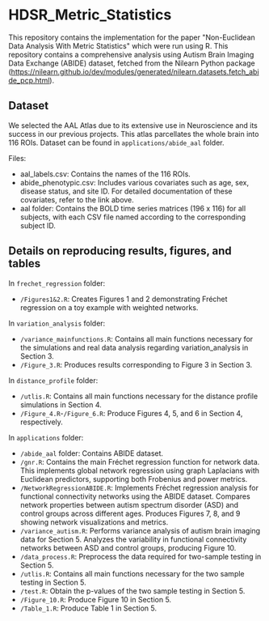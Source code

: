 # HDSR_Metric_Statistics

This repository contains the implementation for the paper "Non-Euclidean Data Analysis With Metric Statistics" which were run using R. This repository contains a comprehensive analysis using Autism Brain Imaging Data Exchange (ABIDE) dataset, fetched from the Nilearn Python package (https://nilearn.github.io/dev/modules/generated/nilearn.datasets.fetch_abide_pcp.html). 

## Dataset
We selected the AAL Atlas due to its extensive use in Neuroscience and its success in our previous projects. This atlas parcellates the whole brain into 116 ROIs. Dataset can be found in `applications/abide_aal` folder.

Files: 
- aal_labels.csv: Contains the names of the 116 ROIs.
- abide_phenotypic.csv: Includes various covariates such as age, sex, disease status, and site ID. For detailed documentation of these covariates, refer to the link above.
- aal folder: Contains the BOLD time series matrices (196 x 116) for all subjects, with each CSV file named according to the corresponding subject ID.

## Details on reproducing results, figures, and tables

In `frechet_regression` folder:
* `/Figures1&2.R`: Creates Figures 1 and 2 demonstrating Fréchet regression on a toy example with weighted networks.

In `variation_analysis` folder:
* `/variance_mainfunctions.R`: Contains all main functions necessary for the simulations and real data analysis regarding variation_analysis in Section 3.
* `/Figure_3.R`: Produces results corresponding to Figure 3 in Section 3.

In `distance_profile` folder:
* `/utlis.R`: Contains all main functions necessary for the distance profile simulations in Section 4.
* `/Figure_4.R`-`/Figure_6.R`: Produce Figures 4, 5, and 6 in Section 4, respectively.

In `applications` folder:
* `/abide_aal` folder: Contains ABIDE dataset.
* `/gnr.R`: Contains the main Fréchet regression function for network data. This implements global network regression using graph Laplacians with Euclidean predictors, supporting both Frobenius and power metrics.
* `/NetworkRegressionABIDE.R`: Implements Fréchet regression analysis for functional connectivity networks using the ABIDE dataset. Compares network properties between autism spectrum disorder (ASD) and control groups across different ages. Produces Figures 7, 8, and 9 showing network visualizations and metrics.
* `/variance_autism.R`: Performs variance analysis of autism brain imaging data for Section 5. Analyzes the variability in functional connectivity networks between ASD and control groups, producing Figure 10.
* `/data_process.R`: Preprocess the data required for two-sample testing in Section 5.
* `/utlis.R`: Contains all main functions necessary for the two sample testing in Section 5.
* `/test.R`: Obtain the p-values of the two sample testing in Section 5.
* `/Figure_10.R`: Produce Figure 10 in Section 5.
* `/Table_1.R`: Produce Table 1 in Section 5.
